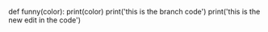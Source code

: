 def funny(color):
  print(color)
  print('this is the branch code')
  print('this is the new edit in the code')
  
